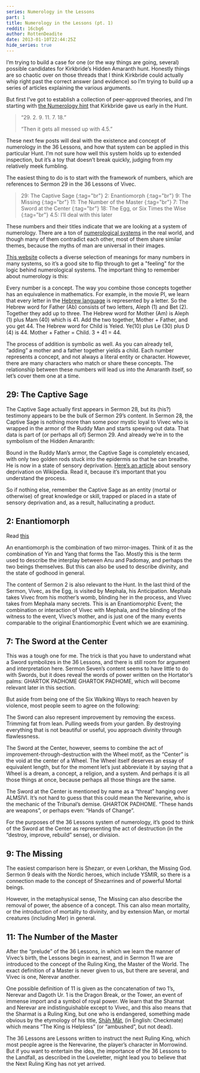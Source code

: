 ```yaml
---
series: Numerology in the Lessons
part: 1
title: Numerology in the Lessons (pt. 1)
reddit: 16cbg6
author: RottenDeadite
date: 2013-01-10T22:44:25Z
hide_series: true
---
```


I’m trying to build a case for one (or the way things are going, several)
possible candidates for Kirkbride’s Hidden Amaranth hunt. Honestly things are so
chaotic over on those threads that I think Kirkbride could actually whip right
past the correct answer (and evidence) so I’m trying to build up a series of
articles explaining the various arguments.

But first I’ve got to establish a collection of peer-approved theories, and I’m
starting with [the Numerology hint][0] that Kirkbride gave us early in the Hunt.

> “29. 2. 9. 11. 7. 18.”
>
> “Then it gets all messed up with 4.5.”

These next few posts will deal with the existence and concept of numerology in
the 36 Lessons, and how that system can be applied in this particular Hunt. I’m
not sure how well this system holds up to extended inspection, but it’s a toy
that doesn’t break quickly, judging from my relatively meek fumbling.

The easiest thing to do is to start with the framework of numbers, which are
references to Sermon 29 in the 36 Lessons of Vivec.

> 29: The Captive Sage [](){:tag="br"}
> 2: Enantiomorph [](){:tag="br"}
> 9: The Missing [](){:tag="br"}
> 11: The Number of the Master [](){:tag="br"}
> 7: The Sword at the Center [](){:tag="br"}
> 18: The Egg, or Six Times the Wise [](){:tag="br"}
> 4.5: I’ll deal with this later

These numbers and their titles indicate that we are looking at a system of
numerology. There are a ton of [numerological systems][1] in the real world, and
though many of them contradict each other, most of them share similar themes,
because the myths of man are universal in their images.

[This website][2] collects a diverse selection of meanings for many numbers in
many systems, so it’s a good site to flip through to get a "feeling" for the
logic behind numerological systems. The important thing to remember about
numerology is this:

Every number is a concept. The way you combine those concepts together has an
equivalence in mathematics. For example, in the movie PI, we learn that every
letter in the [Hebrew language][3] is represented by a letter. So the Hebrew
word for Father (Ab) consists of two letters, Aleph (1) and Bet (2). Together
they add up to three. The Hebrew word for Mother (Am) is Aleph (1) plus Mam (40)
which is 41. Add the two together, Mother + Father, and you get 44. The Hebrew
word for Child is Yeled. Ye(10) plus Le (30) plus D (4) is 44. Mother + Father =
Child. 3 + 41 = 44.

The process of addition is symbolic as well. As you can already tell, “adding” a
mother and a father together yields a child. Each number represents a concept,
and not always a literal entity or character. However, there are many characters
who match or share these concepts. The relationship between these numbers will
lead us into the Amaranth itself, so let’s cover them one at a time.

## 29: The Captive Sage

The Captive Sage actually first appears in Sermon 28, but its (his?) testimony
appears to be the bulk of Sermon 29’s content. In Sermon 28, the Captive Sage is
nothing more than some poor mystic loyal to Vivec who is wrapped in the armor of
the Ruddy Man and starts spewing out data. That data is part of (or perhaps all
of) Sermon 29. And already we’re in to the symbolism of the Hidden Amaranth:

Bound in the Ruddy Man’s armor, the Captive Sage is completely encased, with
only two golden rods stuck into the epidermis so that he can breathe. He is now
in a state of sensory deprivation. [Here’s an article][4] about sensory
deprivation on Wikipedia. Read it, because it’s important that you understand
the process.

So if nothing else, remember the Captive Sage as an entity (mortal or otherwise)
of great knowledge or skill, trapped or placed in a state of sensory deprivation
and, as a result, hallucinating a product.

## 2: Enantiomorph

Read [this][5]

An enantiomorph is the combination of two mirror-images. Think of it as the
combination of Yin and Yang that forms the Tao. Mostly this is the term used to
describe the interplay between Anu and Padomay, and perhaps the two beings
themselves. But this can also be used to describe divinity, and the state of
godhood in general.

The content of Sermon 2 is also relevant to the Hunt. In the last third of the
Sermon, Vivec, as the Egg, is visited by Mephala, his Anticipation. Mephala
takes Vivec from his mother’s womb, blinding her in the process, and Vivec takes
from Mephala many secrets. This is an Enantiomorphic Event; the combination or
interaction of Vivec with Mephala, and the blinding of the witness to the event,
Vivec’s mother, and is just one of the many events comparable to the original
Enantiomorphic Event which we are examining.

## 7: The Sword at the Center

This was a tough one for me. The trick is that you have to understand what a
Sword symbolizes in the 36 Lessons, and there is still room for argument and
interpretation here. Sermon Seven’s content seems to have little to do with
Swords, but it does reveal the words of power written on the Hortator’s palms:
GHARTOK PADHOME GHARTOK PADHOME, which will become relevant later in this
section.

But aside from being one of the Six Walking Ways to reach heaven by violence,
most people seem to agree on the following:

The Sword can also represent improvement by removing the excess. Trimming fat
from lean. Pulling weeds from your garden. By destroying everything that is not
beautiful or useful, you approach divinity through flawlessness.

The Sword at the Center, however, seems to combine the act of
improvement-through-destruction with the Wheel motif, as the “Center” is the
void at the center of a Wheel. The Wheel itself deserves an essay of equivalent
length, but for the moment let’s just abbreviate it by saying that a Wheel is a
dream, a concept, a religion, and a system. And perhaps it is all those things
at once, because perhaps all those things are the same.

The Sword at the Center is mentioned by name as a “threat” hanging over ALMSIVI.
It’s not hard to guess that this could mean the Nerevarine, who is the mechanic
of the Tribunal’s demise. GHARTOK PADHOME. “These hands are weapons”, or perhaps
even: “Hands of Change”.

For the purposes of the 36 Lessons system of numerology, it’s good to think of
the Sword at the Center as representing the act of destruction (in the “destroy,
improve, rebuild” sense), or division.

## 9: The Missing

The easiest comparison here is Shezarr, or even Lorkhan, the Missing God. Sermon
9 deals with the Nordic heroes, which include YSMIR, so there is a connection
made to the concept of Shezarrines and of powerful Mortal beings.

However, in the metaphysical sense, The Missing can also describe the removal of
power, the absence of a concept. This can also mean mortality, or the
introduction of mortality to divinity, and by extension Man, or mortal creatures
(including Mer) in general.

## 11: The Number of the Master

After the “prelude” of the 36 Lessons, in which we learn the manner of Vivec’s
birth, the Lessons begin in earnest, and in Sermon 11 we are introduced to the
concept of the Ruling King, the Master of the World. The exact definition of a
Master is never given to us, but there are several, and Vivec is one, Nerevar
another.

One possible definition of 11 is given as the concatenation of two 1’s, Nerevar
and Dagoth Ur. 1 is the Dragon Break, or the Tower, an event of immense import
and a symbol of royal power. We learn that the Sharmat and Nerevar are
indistinguishable except to Vivec, and this also means that the Sharmat is a
Ruling King, but one who is endangered, something made obvious by the etymology
of his title, [Shāh Māt][6], (in English: Checkmate) which means “The King is
Helpless” (or “ambushed”, but not dead).

The 36 Lessons are Lessons written to instruct the next Ruling King, which most
people agree is the Nerevarine, the player’s character in Morrowind. But if you
want to entertain the idea, the importance of the 36 Lessons to the Landfall, as
described in the Loveletter, might lead you to believe that the Next Ruling King
has not yet arrived.

[0]: https://forums.bethsoft.com/topic/1420494-hunt-the-amaranth/page__view__findpost__p__21729226
[1]: https://en.wikipedia.org/wiki/Numerology
[2]: https://www.ridingthebeast.com/numbers/
[3]: https://en.wikipedia.org/wiki/Gematria
[4]: https://en.wikipedia.org/wiki/Sensory_deprivation
[5]: https://en.wikipedia.org/wiki/Chirality_\(chemistry\)
[6]: https://en.wikipedia.org/wiki/Checkmate#Etymology

